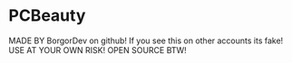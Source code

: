 # PCBeauty
MADE BY BorgorDev on github! If you see this on other accounts its fake!
USE AT YOUR OWN RISK!
OPEN SOURCE BTW!
